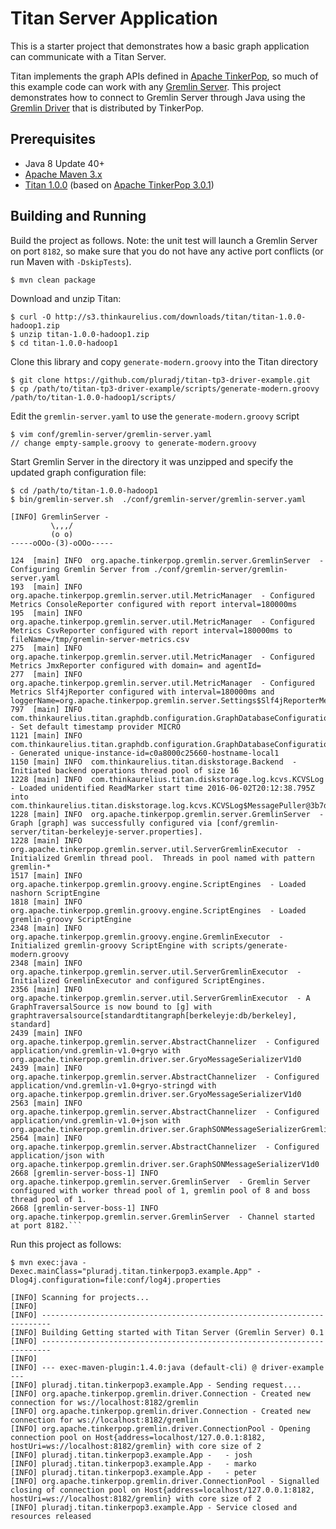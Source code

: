 Titan Server Application
========================

This is a starter project that demonstrates how a basic graph application can communicate with a Titan Server.

Titan implements the graph APIs defined in [Apache TinkerPop](http://tinkerpop.apache.org), so much of this example
code can work with any [Gremlin Server](http://tinkerpop.apache.org/docs/3.0.1-incubating/reference/#gremlin-server).
This project demonstrates how to connect to Gremlin Server through Java using the
[Gremlin Driver](http://tinkerpop.apache.org/docs/3.0.1-incubating/reference/#connecting-via-java) that is distributed
by TinkerPop.

Prerequisites
-------------

* Java 8 Update 40+
* [Apache Maven 3.x](https://maven.apache.org/)
* [Titan 1.0.0](https://titandb.io) (based on [Apache TinkerPop 3.0.1](http://tinkerpop.apache.org/docs/3.0.1-incubating/))

Building and Running
--------------------

Build the project as follows. Note: the unit test will launch a Gremlin Server on port `8182`, so make sure that you
do not have any active port conflicts (or run Maven with `-DskipTests`).

```
$ mvn clean package
```

Download and unzip Titan:

```
$ curl -O http://s3.thinkaurelius.com/downloads/titan/titan-1.0.0-hadoop1.zip
$ unzip titan-1.0.0-hadoop1.zip
$ cd titan-1.0.0-hadoop1
```

Clone this library and copy `generate-modern.groovy` into the Titan directory

```
$ git clone https://github.com/pluradj/titan-tp3-driver-example.git
$ cp /path/to/titan-tp3-driver-example/scripts/generate-modern.groovy /path/to/titan-1.0.0-hadoop1/scripts/
```

Edit the `gremlin-server.yaml` to use the `generate-modern.groovy` script

```
$ vim conf/gremlin-server/gremlin-server.yaml
// change empty-sample.groovy to generate-modern.groovy
```

Start Gremlin Server in the directory it was unzipped and specify the updated graph configuration file:

```
$ cd /path/to/titan-1.0.0-hadoop1
$ bin/gremlin-server.sh  ./conf/gremlin-server/gremlin-server.yaml

[INFO] GremlinServer -
         \,,,/
         (o o)
-----oOOo-(3)-oOOo-----

124  [main] INFO  org.apache.tinkerpop.gremlin.server.GremlinServer  - Configuring Gremlin Server from ./conf/gremlin-server/gremlin-server.yaml
193  [main] INFO  org.apache.tinkerpop.gremlin.server.util.MetricManager  - Configured Metrics ConsoleReporter configured with report interval=180000ms
195  [main] INFO  org.apache.tinkerpop.gremlin.server.util.MetricManager  - Configured Metrics CsvReporter configured with report interval=180000ms to fileName=/tmp/gremlin-server-metrics.csv
275  [main] INFO  org.apache.tinkerpop.gremlin.server.util.MetricManager  - Configured Metrics JmxReporter configured with domain= and agentId=
277  [main] INFO  org.apache.tinkerpop.gremlin.server.util.MetricManager  - Configured Metrics Slf4jReporter configured with interval=180000ms and loggerName=org.apache.tinkerpop.gremlin.server.Settings$Slf4jReporterMetrics
797  [main] INFO  com.thinkaurelius.titan.graphdb.configuration.GraphDatabaseConfiguration  - Set default timestamp provider MICRO
1121 [main] INFO  com.thinkaurelius.titan.graphdb.configuration.GraphDatabaseConfiguration  - Generated unique-instance-id=c0a8000c25660-hostname-local1
1150 [main] INFO  com.thinkaurelius.titan.diskstorage.Backend  - Initiated backend operations thread pool of size 16
1228 [main] INFO  com.thinkaurelius.titan.diskstorage.log.kcvs.KCVSLog  - Loaded unidentified ReadMarker start time 2016-06-02T20:12:38.795Z into com.thinkaurelius.titan.diskstorage.log.kcvs.KCVSLog$MessagePuller@3b7d3a38
1228 [main] INFO  org.apache.tinkerpop.gremlin.server.GremlinServer  - Graph [graph] was successfully configured via [conf/gremlin-server/titan-berkeleyje-server.properties].
1228 [main] INFO  org.apache.tinkerpop.gremlin.server.util.ServerGremlinExecutor  - Initialized Gremlin thread pool.  Threads in pool named with pattern gremlin-*
1517 [main] INFO  org.apache.tinkerpop.gremlin.groovy.engine.ScriptEngines  - Loaded nashorn ScriptEngine
1818 [main] INFO  org.apache.tinkerpop.gremlin.groovy.engine.ScriptEngines  - Loaded gremlin-groovy ScriptEngine
2348 [main] INFO  org.apache.tinkerpop.gremlin.groovy.engine.GremlinExecutor  - Initialized gremlin-groovy ScriptEngine with scripts/generate-modern.groovy
2348 [main] INFO  org.apache.tinkerpop.gremlin.server.util.ServerGremlinExecutor  - Initialized GremlinExecutor and configured ScriptEngines.
2356 [main] INFO  org.apache.tinkerpop.gremlin.server.util.ServerGremlinExecutor  - A GraphTraversalSource is now bound to [g] with graphtraversalsource[standardtitangraph[berkeleyje:db/berkeley], standard]
2439 [main] INFO  org.apache.tinkerpop.gremlin.server.AbstractChannelizer  - Configured application/vnd.gremlin-v1.0+gryo with org.apache.tinkerpop.gremlin.driver.ser.GryoMessageSerializerV1d0
2439 [main] INFO  org.apache.tinkerpop.gremlin.server.AbstractChannelizer  - Configured application/vnd.gremlin-v1.0+gryo-stringd with org.apache.tinkerpop.gremlin.driver.ser.GryoMessageSerializerV1d0
2563 [main] INFO  org.apache.tinkerpop.gremlin.server.AbstractChannelizer  - Configured application/vnd.gremlin-v1.0+json with org.apache.tinkerpop.gremlin.driver.ser.GraphSONMessageSerializerGremlinV1d0
2564 [main] INFO  org.apache.tinkerpop.gremlin.server.AbstractChannelizer  - Configured application/json with org.apache.tinkerpop.gremlin.driver.ser.GraphSONMessageSerializerV1d0
2668 [gremlin-server-boss-1] INFO  org.apache.tinkerpop.gremlin.server.GremlinServer  - Gremlin Server configured with worker thread pool of 1, gremlin pool of 8 and boss thread pool of 1.
2668 [gremlin-server-boss-1] INFO  org.apache.tinkerpop.gremlin.server.GremlinServer  - Channel started at port 8182.```
```

Run this project as follows:

```
$ mvn exec:java -Dexec.mainClass="pluradj.titan.tinkerpop3.example.App" -Dlog4j.configuration=file:conf/log4j.properties

[INFO] Scanning for projects...
[INFO]
[INFO] ------------------------------------------------------------------------
[INFO] Building Getting started with Titan Server (Gremlin Server) 0.1
[INFO] ------------------------------------------------------------------------
[INFO]
[INFO] --- exec-maven-plugin:1.4.0:java (default-cli) @ driver-example ---
[INFO] pluradj.titan.tinkerpop3.example.App - Sending request....
[INFO] org.apache.tinkerpop.gremlin.driver.Connection - Created new connection for ws://localhost:8182/gremlin
[INFO] org.apache.tinkerpop.gremlin.driver.Connection - Created new connection for ws://localhost:8182/gremlin
[INFO] org.apache.tinkerpop.gremlin.driver.ConnectionPool - Opening connection pool on Host{address=localhost/127.0.0.1:8182, hostUri=ws://localhost:8182/gremlin} with core size of 2
[INFO] pluradj.titan.tinkerpop3.example.App -   - josh
[INFO] pluradj.titan.tinkerpop3.example.App -   - marko
[INFO] pluradj.titan.tinkerpop3.example.App -   - peter
[INFO] org.apache.tinkerpop.gremlin.driver.ConnectionPool - Signalled closing of connection pool on Host{address=localhost/127.0.0.1:8182, hostUri=ws://localhost:8182/gremlin} with core size of 2
[INFO] pluradj.titan.tinkerpop3.example.App - Service closed and resources released
```
